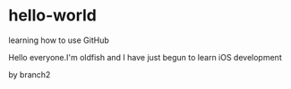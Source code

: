 # hello-world
learning how to use GitHub

Hello everyone.I'm oldfish and I have just begun to learn iOS development

by branch2
